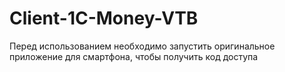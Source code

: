 # Client-1C-Money-VTB
Перед использованием необходимо запустить оригинальное приложение для смартфона, чтобы получить код доступа
